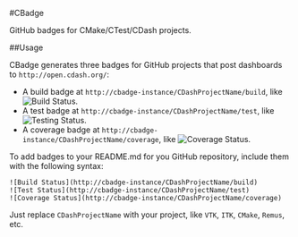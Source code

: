 #CBadge

GitHub badges for CMake/CTest/CDash projects.


##Usage

CBadge generates three badges for GitHub projects that post dashboards to `http://open.cdash.org/`: 
  * A build badge at `http://cbadge-instance/CDashProjectName/build`, like ![Build Status](http://img.shields.io/badge/build-passing-brightgreen.svg).
  * A test badge at `http://cbadge-instance/CDashProjectName/test`, like ![Testing Status](http://img.shields.io/badge/tests-failing-red.svg).
  * A coverage badge at `http://cbadge-instance/CDashProjectName/coverage`, like ![Coverage Status](http://img.shields.io/badge/coverage-60%-yellow.svg).

To add badges to your README.md for you GitHub repository, include them with the following syntax:

```
![Build Status](http://cbadge-instance/CDashProjectName/build)
![Test Status](http://cbadge-instance/CDashProjectName/test)
![Coverage Status](http://cbadge-instance/CDashProjectName/coverage)
```

Just replace `CDashProjectName` with your project, like `VTK`, `ITK`, `CMake`, `Remus`, etc.
